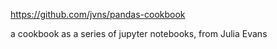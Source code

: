 https://github.com/jvns/pandas-cookbook

a cookbook as a series of jupyter notebooks, from Julia Evans